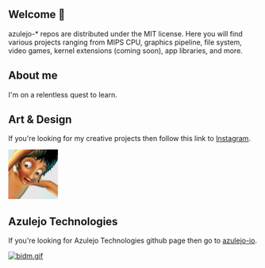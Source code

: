 ## Welcome 👋

azulejo-* repos are distributed under the MIT license. Here you will find various projects ranging from MIPS CPU, graphics pipeline, file system, video games, kernel extensions (coming soon), app libraries, and more.

## About me

I'm on a relentless quest to learn.

## Art & Design
If you're looking for my creative projects then follow this link to [Instagram](https://www.instagram.com/miklumba/).

<a href="https://www.instagram.com/miklumba/">
<img src="./art.png" alt="art.png" height="100">
</a>

## Azulejo Technologies
If you're looking for Azulejo Technologies github page then go to <a href="https://github.com/Azulejo-io">azulejo-io</a>.

<a href="https://azulejo.io">
<img src="./bidm.gif" alt="bidm.gif">
</a>
